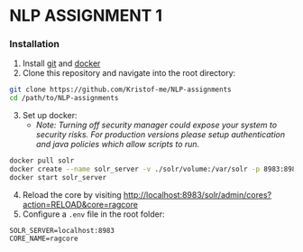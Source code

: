 # NLP ASSIGNMENT 1

### Installation
1. Install [git](https://git-scm.com/downloads) and [docker](https://docs.docker.com/engine/install/)
2. Clone this repository and navigate into the root directory:
```bash
git clone https://github.com/Kristof-me/NLP-assignments
cd /path/to/NLP-assignments
```
3. Set up docker:
    - *Note: Turning off security manager could expose your system to security risks. For production versions please setup authentication and java policies which allow scripts to run.*
```bash
docker pull solr
docker create --name solr_server -v ./solr/volume:/var/solr -p 8983:8983 -e SOLR_SECURITY_MANAGER_ENABLED=false solr 
docker start solr_server
```
4. Reload the core by visiting [http://localhost:8983/solr/admin/cores?action=RELOAD&core=ragcore](http://localhost:8983/solr/admin/cores?action=RELOAD&core=ragcore)
5. Configure a `.env` file in the root folder:
```env
SOLR_SERVER=localhost:8983
CORE_NAME=ragcore
```

<!--`docker exec -u root -t -i solr_server /bin/bash`, don't forget to update rhino-->
